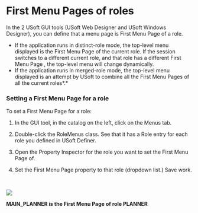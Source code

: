 # First Menu Pages of roles

In the 2 USoft GUI tools (USoft Web Designer and USoft Windows Designer), you can define that a menu page is First Menu Page of a role.

- If the application runs in distinct-role mode, the top-level menu displayed is the First Menu Page of the current role. If the session switches to a different current role, and that role has a different First Menu Page , the top-level menu will change dynamically.
- If the application runs in merged-role mode, the top-level menu displayed is an attempt by USoft to combine all the First Menu Pages of all the current roles*.*

### Setting a First Menu Page for a role

To set a First Menu Page for a role:

1. In the GUI tool, in the catalog on the left, click on the Menus tab.

2. Double-click the RoleMenus class. See that it has a Role entry for each role you defined in USoft Definer.

3. Open the Property Inspector for the role you want to set the First Menu Page of.

4. Set the First Menu Page property to that role (dropdown list.) Save work.

 

![](/api/Authorisation%20and%20access/Roles/assets/e6eee4be-5dad-4cce-a3eb-b79d5fa93ea5.png)

**MAIN_PLANNER is the First Menu Page of role PLANNER**